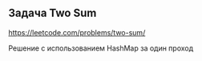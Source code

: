 ## Задача Two Sum

https://leetcode.com/problems/two-sum/

Решение с использованием HashMap за один проход